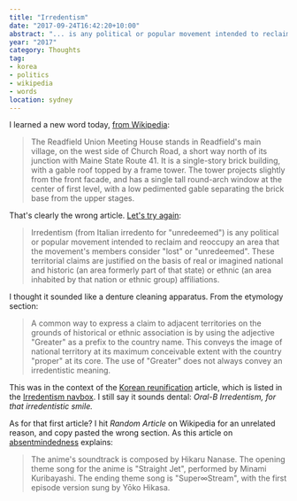 ```yaml
---
title: "Irredentism"
date: "2017-09-24T16:42:20+10:00"
abstract: "... is any political or popular movement intended to reclaim an area considered lost."
year: "2017"
category: Thoughts
tag:
- korea
- politics
- wikipedia
- words
location: sydney
---
```

I learned a new word today, [from Wikipedia]:

> The Readfield Union Meeting House stands in Readfield's main village, on the west side of Church Road, a short way north of its junction with Maine State Route 41. It is a single-story brick building, with a gable roof topped by a frame tower. The tower projects slightly from the front facade, and has a single tall round-arch window at the center of first level, with a low pedimented gable separating the brick base from the upper stages. 

That's clearly the wrong article. [Let's try again]\:

> Irredentism (from Italian irredento for "unredeemed") is any political or popular movement intended to reclaim and reoccupy an area that the movement's members consider "lost" or "unredeemed". These territorial claims are justified on the basis of real or imagined national and historic (an area formerly part of that state) or ethnic (an area inhabited by that nation or ethnic group) affiliations.

I thought it sounded like a denture cleaning apparatus. From the etymology section:

> A common way to express a claim to adjacent territories on the grounds of historical or ethnic association is by using the adjective "Greater" as a prefix to the country name. This conveys the image of national territory at its maximum conceivable extent with the country "proper" at its core. The use of "Greater" does not always convey an irredentistic meaning.

This was in the context of the [Korean reunification] article, which is listed in the [Irredentism navbox]. I still say it sounds dental: *Oral-B Irredentism, for that irredentistic smile.*

As for that first article? I hit *Random Article* on Wikipedia for an unrelated reason, and copy pasted the wrong section. As this article on [absentmindedness] explains:

> The anime's soundtrack is composed by Hikaru Nanase. The opening theme song for the anime is "Straight Jet", performed by Minami Kuribayashi. The ending theme song is "Super∞Stream", with the first episode version sung by Yōko Hikasa.

[from Wikipedia]: https://en.wikipedia.org/wiki/Readfield_Union_Meeting_House "Wikipedia: Readfield Union Meeting House"
[Let's try again]: https://en.wikipedia.org/wiki/Irredentism "Wikipedia: Irredentism"
[Korean reunification]: https://en.wikipedia.org/wiki/Korean_reunification
[Irredentism navbox]: https://en.wikipedia.org/wiki/Template:Irredentism
[absentmindedness]: https://en.wikipedia.org/wiki/Infinite_Stratos "Wikipedia: Infinite Stratos, Music"

